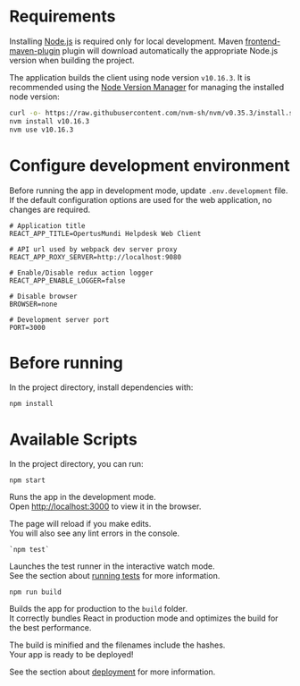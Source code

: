 # Requirements

Installing [Node.js](https://nodejs.org/en/) is required only for local development. Maven [frontend-maven-plugin](https://github.com/eirslett/frontend-maven-plugin) plugin will download automatically the appropriate Node.js version when building the project.

The application builds the client using node version `v10.16.3`. It is recommended using the [Node Version Manager](https://github.com/nvm-sh/nvm) for managing the installed node version:

```bash
curl -o- https://raw.githubusercontent.com/nvm-sh/nvm/v0.35.3/install.sh | bash
nvm install v10.16.3
nvm use v10.16.3
```

# Configure development environment

Before running the app in development mode, update `.env.development` file. If the default configuration options are used for the web application, no changes are required.

```properties
# Application title
REACT_APP_TITLE=OpertusMundi Helpdesk Web Client

# API url used by webpack dev server proxy
REACT_APP_ROXY_SERVER=http://localhost:9080

# Enable/Disable redux action logger
REACT_APP_ENABLE_LOGGER=false

# Disable browser
BROWSER=none

# Development server port 
PORT=3000
```

# Before running

In the project directory, install dependencies with:

    npm install

# Available Scripts

In the project directory, you can run:

    npm start

Runs the app in the development mode.<br />
Open [http://localhost:3000](http://localhost:3000) to view it in the browser.

The page will reload if you make edits.<br />
You will also see any lint errors in the console.

    `npm test`

Launches the test runner in the interactive watch mode.<br />
See the section about [running tests](https://facebook.github.io/create-react-app/docs/running-tests) for more information.

    npm run build

Builds the app for production to the `build` folder.<br />
It correctly bundles React in production mode and optimizes the build for the best performance.

The build is minified and the filenames include the hashes.<br />
Your app is ready to be deployed!

See the section about [deployment](https://facebook.github.io/create-react-app/docs/deployment) for more information.
